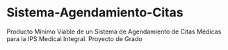 # Sistema-Agendamiento-Citas
Producto Mínimo Viable de un Sistema de Agendamiento de Citas Médicas para la IPS Medical Integral. Proyecto de Grado
